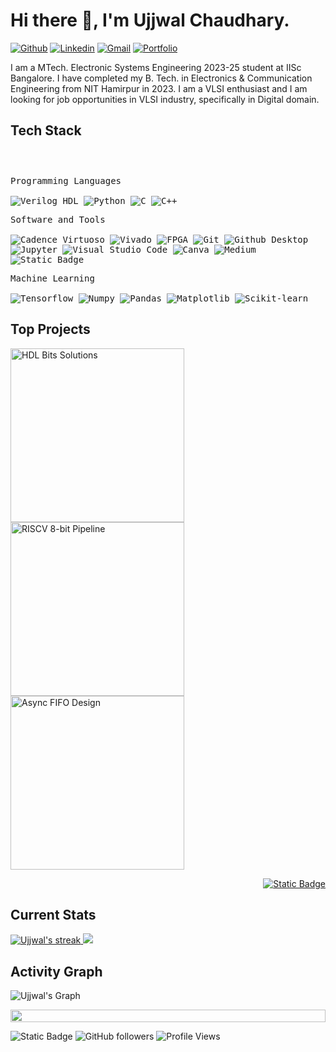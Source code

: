 <h1>Hi there 👋, I'm Ujjwal Chaudhary.</h1>

<!-- Header Links -->
[![Github](https://img.shields.io/badge/-Github-000?style=flat&logo=Github&logoColor=white)](https://github.com/ujjwal-2001)
[![Linkedin](https://img.shields.io/badge/-LinkedIn-blue?style=flat&logo=Linkedin&logoColor=white)](https://www.linkedin.com/in/ujjwal-chaudhary-4436701aa/)
[![Gmail](https://img.shields.io/badge/-Gmail-red?style=flat&logo=Gmail&logoColor=white)](ujjwal.chaudhary071@gmail.com)
[![Portfolio](https://img.shields.io/badge/-Portfolio-red?style=flat&logo=appveyor&logoColor=white)](https://ujjwal2001.github.io/Portfolio/)

<!-- Short Bio -->
<!-- </samp> for  -->
I am a MTech. Electronic Systems Engineering 2023-25 student at IISc Bangalore. I have completed my B. Tech. in Electronics & Communication Engineering from NIT Hamirpur in 2023. I am a VLSI enthusiast and I am looking for job opportunities in VLSI industry, specifically in Digital domain.
<!-- Tech Stack -->

<h2>Tech Stack</h2>

<div>
	<p style="display: inline-block;">
	<p>
		<kbd>
			<kbd>Programming Languages</kbd>
			<br>
			<br>
      <img alt="Verilog HDL" src="https://img.shields.io/badge/Verilog_HDL-blue">
			<img alt="Python" src="https://img.shields.io/badge/Python-05122A?style=flat&logo=python">
			<img alt="C" src="https://img.shields.io/badge/C-05122A?logo=c&style=flat">
			<img alt="C++" src="https://img.shields.io/badge/C%2B%2B-05122A?logo=cplusplus&style=flat">
		</kbd>
	</p>
	<p>
		<kbd>
			<kbd>Software and Tools</kbd>
			<br>
			<br>
      <img alt="Cadence Virtuoso" src="https://img.shields.io/badge/Cadence_Virtuoso-blue">
      <img alt="Vivado" src="https://img.shields.io/badge/Vivado-blue">
      <img alt="FPGA" src="https://img.shields.io/badge/FPGA-blue">
			<img alt="Git" src="https://img.shields.io/badge/Git-05122A?style=flat&logo=Git">
			<img alt="Github Desktop" src="https://img.shields.io/badge/Github%20Desktop-05122A?style=flat&logo=Github">
			<img alt="Jupyter" src="https://img.shields.io/badge/Jupyter-05122A?style=flat&logo=Jupyter">
			<img alt="Visual Studio Code" src="https://img.shields.io/badge/Visual%20Studio%20Code-05122A?style=flat&logo=Visual%20Studio%20Code">
			<img alt="Canva" src="https://img.shields.io/badge/Canva-05122A?style=flat&logo=Canva">
			<img alt="Medium" src="https://img.shields.io/badge/Medium-05122A?style=flat&logo=Medium">
			<img alt="Static Badge" src="https://img.shields.io/badge/Google%20Colab-05122A?style=flat&logo=Google%20Colab">
		</kbd>
	</p>
  <p>
		<kbd>
			<kbd>Machine Learning</kbd>
			<br>
			<br>
			<img alt="Tensorflow" src="https://img.shields.io/badge/Tensorflow-05122A?style=flat&logo=tensorflow">
			<img alt="Numpy" src="https://img.shields.io/badge/Numpy-05122A?style=flat&logo=numpy">
			<img alt="Pandas" src="https://img.shields.io/badge/Pandas-05122A?style=flat&logo=Pandas">
			<img alt="Matplotlib" src="https://img.shields.io/badge/Matplotlib-05122A?style=flat">
			<img alt="Scikit-learn" src="https://img.shields.io/badge/Scikit--learn-05122A?style=flat&logo=Scikit-learn">
		</kbd>
	</p>
        </p>
</div>

<!-- Licenses & certifications -->



<!-- Top Projects List -->

<h2>Top Projects</h2>
<p>
  <a href="https://github.com/ujjwal-2001/HDL-Bits-Solutions">
    <img width="278" src="https://github-readme-stats.vercel.app/api/pin/?username=ujjwal-2001&repo=HDL-Bits-Solutions&theme=dark&bg_color=0D1017&title_color=E8EDF3&hide_border=false&icon_color=E8EDF3&show_icons=false&border_radius=0" alt="HDL Bits Solutions"></a>
  <a href="https://github.com/ujjwal-2001/RISCV_8bit_pipeline">
    <img width="278" src="https://github-readme-stats.vercel.app/api/pin/?username=ujjwal-2001&repo=RISCV_8bit_pipeline&theme=dark&bg_color=0D1017&title_color=E8EDF3&hide_border=false&icon_color=E8EDF3&show_icons=false&border_radius=0" alt="RISCV 8-bit Pipeline"></a>
<a href="https://github.com/ujjwal-2001/Async_FIFO_Design">
    <img width="278" src="https://github-readme-stats.vercel.app/api/pin/?username=ujjwal-2001&repo=Async_FIFO_Design&theme=dark&bg_color=0D1017&title_color=E8EDF3&hide_border=false&icon_color=E8EDF3&show_icons=false&border_radius=0" alt="Async FIFO Design"></a>
  </br>

  
  </p>
  <p align="right">
    <a href="https://github.com/ujjwal-2001?tab=repositories"><img alt="Static Badge" src="https://img.shields.io/badge/All%20Projects-05122A?style=flat-square"></a>
  </p>


<!-- Current Stats card -->

<h2>Current Stats</h2>

<div>
<a href="https://github.com/ujjwal-2001">
    <img alt="Ujjwal's streak" src="https://github-readme-streak-stats-9m8ugfa77-denvercoder1.vercel.app/?user=ujjwal-2001&theme=monokai-metallian&border_radius=0&card_width=417&card_height=194&background=0D1017&fire=E8EDF3&currStreakNum=E8EDF3&sideNums=E8EDF3&currStreakLabel=E8EDF3&sideLabels=E8EDF3F0&dates=E8EDF3D5&ring=E8EDF3F0&card_width=400&card_height=195"/>
</a>
<a href="https://github.com/ujjwal-2001">
    <img src="https://github-readme-stats.vercel.app/api?username=ujjwal-2001&show_icons=true&bg_color=0D1017&border_radius=0&text_color=E8EDF3D5&title_color=E8EDF3&icon_color=E8EDF3&hide_border=false&card_width=414&card_height=195"/>
</a>
</div>



<!-- Activity Graph card -->

<h2>Activity Graph</h2>

![Ujjwal's Graph](https://github-readme-activity-graph.vercel.app/graph?username=ujjwal-2001&custom_title=Ujjwal's%20GitHub%20Activity%20Graph&bg_color=0d1017&color=e8edf3&line=e8edf3&point=e8edf3&area_color=FFFFFF&title_color=FFFFFF&area=true)

<img src="https://i.imgur.com/dBaSKWF.gif" height="20" width="100%">

![Static Badge](https://img.shields.io/badge/Thanks%20for%20visiting!-05122A)
![GitHub followers](https://img.shields.io/github/followers/ujjwal-2001?style=flat&logo=github&color=05122A&labelColor=05122A)
![Profile Views](https://komarev.com/ghpvc/?username=ujjwal-2001&style=flat&labelolor=05122A&color=05122A)





